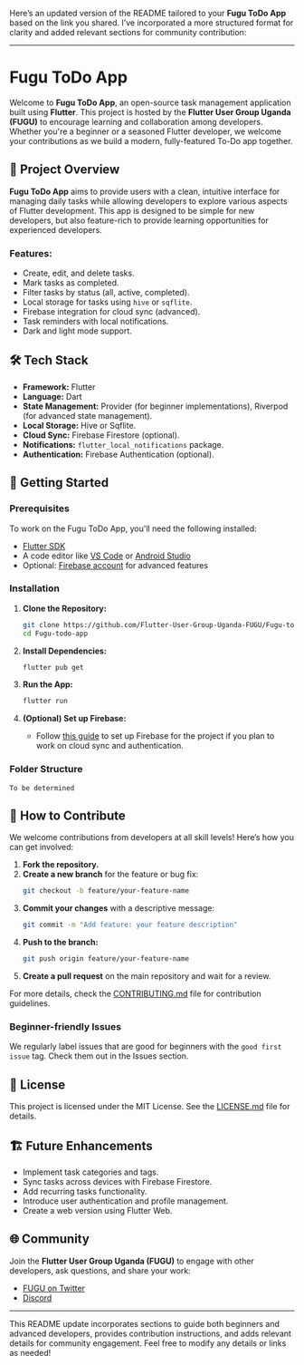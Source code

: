 Here’s an updated version of the README tailored to your **Fugu ToDo App** based on the link you shared. I’ve incorporated a more structured format for clarity and added relevant sections for community contribution:

---

# **Fugu ToDo App**

Welcome to **Fugu ToDo App**, an open-source task management application built using **Flutter**. This project is hosted by the **Flutter User Group Uganda (FUGU)** to encourage learning and collaboration among developers. Whether you're a beginner or a seasoned Flutter developer, we welcome your contributions as we build a modern, fully-featured To-Do app together.

## 📱 **Project Overview**

**Fugu ToDo App** aims to provide users with a clean, intuitive interface for managing daily tasks while allowing developers to explore various aspects of Flutter development. This app is designed to be simple for new developers, but also feature-rich to provide learning opportunities for experienced developers.

### **Features:**
- Create, edit, and delete tasks.
- Mark tasks as completed.
- Filter tasks by status (all, active, completed).
- Local storage for tasks using `hive` or `sqflite`.
- Firebase integration for cloud sync (advanced).
- Task reminders with local notifications.
- Dark and light mode support.

## 🛠 **Tech Stack**

- **Framework:** Flutter
- **Language:** Dart
- **State Management:** Provider (for beginner implementations), Riverpod (for advanced state management).
- **Local Storage:** Hive or Sqflite.
- **Cloud Sync:** Firebase Firestore (optional).
- **Notifications:** `flutter_local_notifications` package.
- **Authentication:** Firebase Authentication (optional).

## 🎯 **Getting Started**

### **Prerequisites**

To work on the Fugu ToDo App, you'll need the following installed:
- [Flutter SDK](https://flutter.dev/docs/get-started/install)
- A code editor like [VS Code](https://code.visualstudio.com/) or [Android Studio](https://developer.android.com/studio)
- Optional: [Firebase account](https://firebase.google.com/) for advanced features

### **Installation**

1. **Clone the Repository:**
   ```bash
   git clone https://github.com/Flutter-User-Group-Uganda-FUGU/Fugu-todo-app.git
   cd Fugu-todo-app
   ```

2. **Install Dependencies:**
   ```bash
   flutter pub get
   ```

3. **Run the App:**
   ```bash
   flutter run
   ```

4. **(Optional) Set up Firebase:**
   - Follow [this guide](https://firebase.google.com/docs/flutter/setup) to set up Firebase for the project if you plan to work on cloud sync and authentication.

### **Folder Structure**
```
To be determined
```

## 🤝 **How to Contribute**

We welcome contributions from developers at all skill levels! Here’s how you can get involved:

1. **Fork the repository.**
2. **Create a new branch** for the feature or bug fix: 
   ```bash
   git checkout -b feature/your-feature-name
   ```
3. **Commit your changes** with a descriptive message:
   ```bash
   git commit -m "Add feature: your feature description"
   ```
4. **Push to the branch:**
   ```bash
   git push origin feature/your-feature-name
   ```
5. **Create a pull request** on the main repository and wait for a review.

For more details, check the [CONTRIBUTING.md](https://github.com/Flutter-User-Group-Uganda-FUGU/Fugu-todo-app/blob/main/CONTRIBUTING.md) file for contribution guidelines.

### **Beginner-friendly Issues**
We regularly label issues that are good for beginners with the `good first issue` tag. Check them out in the Issues section.

## 📄 **License**

This project is licensed under the MIT License. See the [LICENSE.md](LICENSE.md) file for details.

## 🏗 **Future Enhancements**
- Implement task categories and tags.
- Sync tasks across devices with Firebase Firestore.
- Add recurring tasks functionality.
- Introduce user authentication and profile management.
- Create a web version using Flutter Web.

## 🌐 **Community**

Join the **Flutter User Group Uganda (FUGU)** to engage with other developers, ask questions, and share your work:
- [FUGU on Twitter](https://twitter.com/fugu_uganda)
- [Discord](https://discord.gg/fugu)

---

This README update incorporates sections to guide both beginners and advanced developers, provides contribution instructions, and adds relevant details for community engagement. Feel free to modify any details or links as needed!

